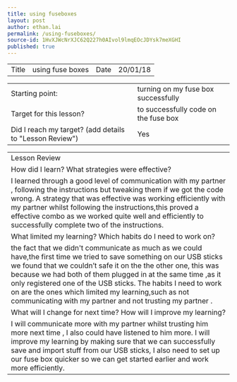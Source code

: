 ```yaml
---
title: using fuseboxes
layout: post
author: ethan.lai
permalink: /using-fuseboxes/
source-id: 1HvXJWcNrXJC62Q227h0AIvol9lmqEOcJDYsk7meXGHI
published: true
---
```

<table>
  <tr>
    <td>Title </td>
    <td>using fuse boxes</td>
    <td>Date </td>
    <td>20/01/18</td>
  </tr>
</table>


<table>
  <tr>
    <td>Starting point:</td>
    <td>turning on my fuse box successfully</td>
  </tr>
  <tr>
    <td>Target for this lesson?</td>
    <td>to successfully code on the fuse box</td>
  </tr>
  <tr>
    <td>Did I reach my target? 
(add details to "Lesson Review")</td>
    <td> Yes </td>
  </tr>
</table>


<table>
  <tr>
    <td>Lesson Review</td>
  </tr>
  <tr>
    <td>How did I learn? What strategies were effective? </td>
  </tr>
  <tr>
    <td>I learned through a good level of communication with my partner , following the instructions but tweaking them if we got the code wrong.
A strategy that was effective was working efficiently with my partner whilst following the instructions,this proved a effective combo as we worked quite well and efficiently to successfully complete two of the instructions.</td>
  </tr>
  <tr>
    <td>What limited my learning? Which habits do I need to work on? </td>
  </tr>
  <tr>
    <td>the fact that we didn't communicate as much as we could have,the first time we tried to save something on our USB sticks we found that we couldn’t safe it on the the other one, this was because we had both of them plugged in at the same time ,as it only registered one of the USB sticks.
The habits I need to work on are the ones which limited my learning,such as not communicating with my partner and not trusting my partner .</td>
  </tr>
  <tr>
    <td>What will I change for next time? How will I improve my learning?</td>
  </tr>
  <tr>
    <td>I will communicate more with my partner whilst trusting him more next time , I also could have listened to him more.
I will improve my learning by making sure that we can successfully save and import stuff from our USB sticks, I also need to set up our fuse box quicker so we can get started earlier and work more efficiently.</td>
  </tr>
</table>


